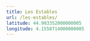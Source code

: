 ```yaml
---
title: Les Estables
url: /les-estables/
latitude: 44.903352000000005
longitude: 4.1558714000000005
---
```


